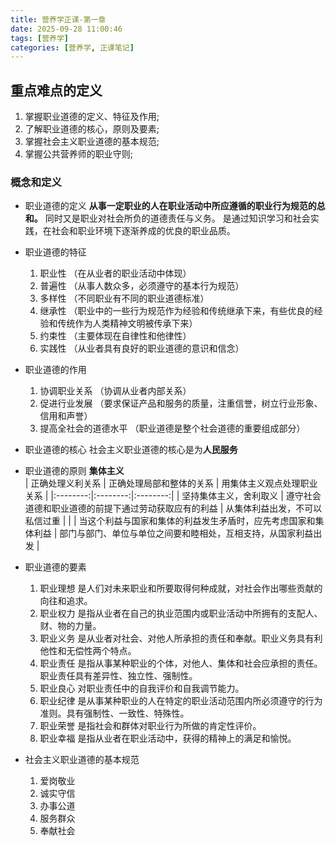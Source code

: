 ```yaml
---
title: 营养学正课-第一章
date: 2025-09-28 11:00:46
tags: [营养学]
categories: [营养学, 正课笔记]
---
```


## 重点难点的定义
1. 掌握职业道德的定义、特征及作用;
2. 了解职业道德的核心，原则及要素;
3. 掌握社会主义职业道德的基本规范;
4. 掌握公共营养师的职业守则;

### 概念和定义
- 职业道德的定义
  **从事一定职业的人在职业活动中所应遵循的职业行为规范的总和。**
  同时又是职业对社会所负的道德责任与义务。
  是通过知识学习和社会实践，在社会和职业环境下逐渐养成的优良的职业品质。

- 职业道德的特征
  1. 职业性 （在从业者的职业活动中体现）
  2. 普遍性 （从事人数众多，必须遵守的基本行为规范）
  3. 多样性 （不同职业有不同的职业道德标准）
  4. 继承性 （职业中的一些行为规范作为经验和传统继承下来，有些优良的经验和传统作为人类精神文明被传承下来）
  5. 约束性 （主要体现在自律性和他律性）
  6. 实践性 （从业者具有良好的职业道德的意识和信念）
  
- 职业道德的作用
  1. 协调职业关系 （协调从业者内部关系）
  2. 促进行业发展 （要求保证产品和服务的质量，注重信誉，树立行业形象、信用和声誉）
  3. 提高全社会的道德水平 （职业道德是整个社会道德的重要组成部分）
- 职业道德的核心
  社会主义职业道德的核心是为**人民服务**

- 职业道德的原则
  **集体主义**  
| 正确处理义利关系 | 正确处理局部和整体的关系 | 用集体主义观点处理职业关系 |
|:--------:|:--------:|:--------:|
| 坚持集体主义，舍利取义 | 遵守社会道德和职业道德的前提下通过劳动获取应有的利益 | 从集体利益出发，不可以私信过重 |
|  | 当这个利益与国家和集体的利益发生矛盾时，应先考虑国家和集体利益 | 部门与部门、单位与单位之间要和睦相处，互相支持，从国家利益出发 |

- 职业道德的要素
  1. 职业理想
  是人们对未来职业和所要取得何种成就，对社会作出哪些贡献的向往和追求。
  2. 职业权力
  是指从业者在自己的执业范围内或职业活动中所拥有的支配人、财、物的力量。
  3. 职业义务
  是从业者对社会、对他人所承担的责任和奉献。职业义务具有利他性和无偿性两个特点。
  4. 职业责任
  是指从事某种职业的个体，对他人、集体和社会应承担的责任。职业责任具有差异性、独立性、强制性。
  5. 职业良心
  对职业责任中的自我评价和自我调节能力。
  6. 职业纪律
  是从事某种职业的人在特定的职业活动范围内所必须遵守的行为准则。具有强制性、一致性、特殊性。
  7. 职业荣誉
  是指社会和群体对职业行为所做的肯定性评价。
  8. 职业幸福
  是指从业者在职业活动中，获得的精神上的满足和愉悦。
- 社会主义职业道德的基本规范
  1. 爱岗敬业
  2. 诚实守信
  3. 办事公道
  4. 服务群众
  5. 奉献社会
